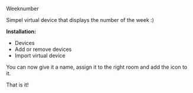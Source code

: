 Weeknumber

Simpel virtual device that displays the number of the week :)

<b>Installation:</b>
- Devices
- Add or remove devices
- Import virtual device

You can now give it a name, assign it to the right room and add the icon to it.

That is it!
